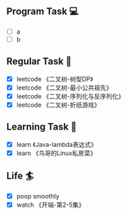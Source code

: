 

## Program Task  💻
- [ ] a
- [ ] b

## Regular Task  🤡
- [x] leetcode 《二叉树-树型DP》
- [x] leetcode 《二叉树-最小公共祖先》
- [x] leetcode 《二叉树-序列化与反序列化》
- [x] leetcode 《二叉树-折纸游戏》

## Learning Task 🎯
- [x] learn 《Java-lambda表达式》
- [x] learn 《鸟哥的Linux私房菜》

## Life 🏄
- [x] poop smoothly
- [x] watch 《开端-第2-5集》